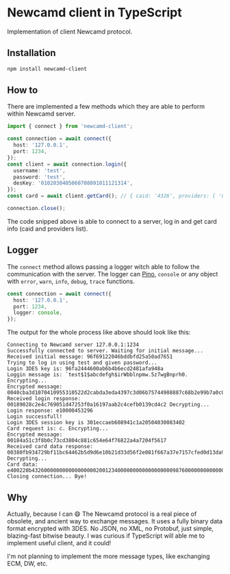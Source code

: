 # Newcamd client in TypeScript

Implementation of client Newcamd protocol.

## Installation

```sh
npm install newcamd-client
```

## How to

There are implemented a few methods which they are able to perform within Newcamd server.

```ts
import { connect } from 'newcamd-client';

const connection = await connect({
  host: '127.0.0.1',
  port: 1234,
});
const client = await connection.login({
  username: 'test',
  password: 'test',
  desKey: '0102030405060708091011121314',
});
const card = await client.getCard(); // { caid: '4326', providers: [ '001234', '009876' ] }

connection.close();
```

The code snipped above is able to connect to a server, log in and get card info (caid and providers list).

## Logger

The `connect` method allows passing a logger witch able to follow the communication with the server. The logger can [Pino](https://github.com/pinojs/pino), `console` or any object with `error`, `warn`, `info`, `debug`, `trace` functions.

```ts
const connection = await connect({
  host: '127.0.0.1',
  port: 1234,
  logger: console,
});
```

The output for the whole process like above should look like this:

```text
Connecting to Newcamd server 127.0.0.1:1234
Successfully connected to server. Waiting for initial message...
Received initial message: 96f69122046bddbfd25a50ad7651
Trying to log in using test and given password...
Login 3DES key is: 96fa2444600ab6b4b6ecd2481afa948a
Loggin message is: `test$1$abcdefgh$irWbblnpmw.5z7wgBnprh0. Encrypting...
Encrypted message: 0040cba3d1070410955310522d2cabda3eda4397c3d06b75744908887c68b2e99b7a0c0214f2eaa72a4eaf9c8016d2c179a543b8717ee54da8edd97ac983f518d982
Received login response: 00189028c2e4c769051d47253f0a16197aab2c4cefb0139cd4c2 Decrypting...
Login response: e10000453296
Login successfull!
Login 3DES session key is 301eccaeb608941c1a20504030083402
Card request is: c. Encrypting...
Encrypted message: 00184a51c3f8b0c73cd3804c881c654e64f76822a4a7204f5617
Received card data response: 00380fb934729bf11bc64462b5d9d6e10b21d33d56f2e081f667a37e7157cfed0d13da9f207a13a0e3b05cb9d0b4e41c88798409e37c22662d5f Decrypting...
Card data: e400220b43260000000000000000020012340000000000000000009876000000000000000062
Closing connection... Bye!
```

## Why

Actually, because I can 😄 The Newcamd protocol is a real piece of obsolete, and ancient way to exchange messages. It uses a fully binary data format encrypted with 3DES. No JSON, no XML, no Protobuf, just simple, blazing-fast bitwise beauty.
I was curious if TypeScript will able me to implement useful client, and it could!

I'm not planning to implement the more message types, like exchanging ECM, DW, etc.
